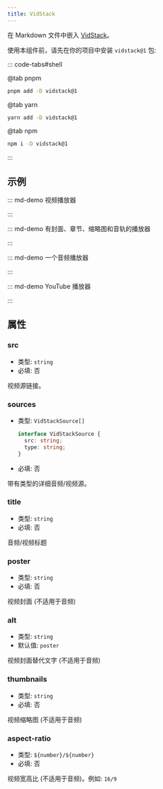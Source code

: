 ```yaml
---
title: VidStack
---
```


在 Markdown 文件中嵌入 [VidStack](https://www.vidstack.io/)。

使用本组件前，请先在你的项目中安装 `vidstack@1` 包:

::: code-tabs#shell

@tab pnpm

```bash
pnpm add -D vidstack@1
```

@tab yarn

```bash
yarn add -D vidstack@1
```

@tab npm

```bash
npm i -D vidstack@1
```

:::

<!-- more -->

## 示例

<!-- #region demo -->

::: md-demo 视频播放器

<VidStack src="https://vp-demo.u2sb.com/video/caminandes_03_llamigos_720p.mp4" />

:::

::: md-demo 有封面、章节、缩略图和音轨的播放器

<VidStack
  src="https://media-files.vidstack.io/720p.mp4"
  title="Agent 327 Operation Barber Shop"
  poster="https://media-files.vidstack.io/poster-2.png"
  :sourses="[
    {
      src: 'https://media-files.vidstack.io/720p.mp4',
      type: 'video/mp4',
    },
    {
      src:  'https://media-files.vidstack.io/720p.avi',
      type: 'video/avi',
    },
    {
      src:  'https://media-files.vidstack.io/720p.ogv',
      type: 'video/ogg',
    },
  ]"
  :tracks="[
    {
      src: 'https://media-files.vidstack.io/subs/english.vtt',
      label: 'English',
      language: 'en-US',
      kind: 'subtitles',
      default: true,
    },
    {
      src: 'https://media-files.vidstack.io/subs/spanish.vtt',
      label: 'Spanish',
      language: 'es-ES',
      kind: 'subtitles',
    },
    // Chapters
    {
      src: 'https://media-files.vidstack.io/chapters.vtt',
      kind: 'chapters',
      language: 'en-US',
      default: true,
    },
  ]"
  thumbnails="https://media-files.vidstack.io/thumbnails.vtt"
  crossorigin
/>

:::

::: md-demo 一个音频播放器

<VidStack src="//theme-hope-assets.vuejs.press/files/sample.mp3" title="VidStack 示例音频" />

:::

::: md-demo YouTube 播放器

<VidStack
  src="youtube/_cMxraX_5RE"
  title="VidStack YouTube Demo"
/>

:::

<!-- #endregion demo -->

## 属性

### src

- 类型: `string`
- 必填: 否

视频源链接。

### sources

- 类型: `VidStackSource[]`

  ```ts
  interface VidStackSource {
    src: string;
    type: string;
  }
  ```

- 必填: 否

带有类型的详细音频/视频源。

### title

- 类型: `string`
- 必填: 否

音频/视频标题

### poster

- 类型: `string`
- 必填: 否

视频封面 (不适用于音频)

### alt

- 类型: `string`
- 默认值: `poster`

视频封面替代文字 (不适用于音频)

### thumbnails

- 类型: `string`
- 必填: 否

视频缩略图 (不适用于音频)

### aspect-ratio

- 类型: `${number}/${number}`
- 必填: 否

视频宽高比 (不适用于音频)。例如: `16/9`
